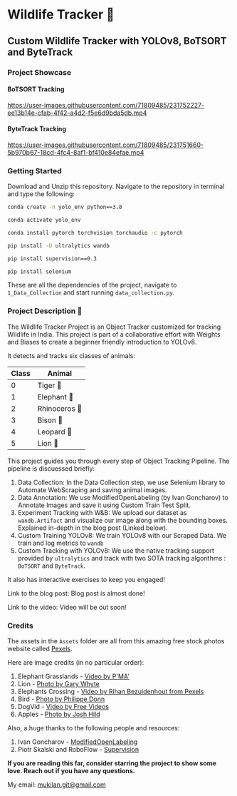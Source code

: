 # Wildlife Tracker 🐘
## Custom Wildlife Tracker with YOLOv8, BoTSORT and ByteTrack

### Project Showcase

#### BoTSORT Tracking 



https://user-images.githubusercontent.com/71809485/231752227-ee13b14e-cfab-4f42-a4d2-f5e6d9bda5db.mp4



#### ByteTrack Tracking

https://user-images.githubusercontent.com/71809485/231751660-5b970b67-18cd-4fc4-8af1-bf410e84efae.mp4





### Getting Started
Download and Unzip this repository. Navigate to the repository in terminal and type the following:

```Bash
conda create -n yolo_env python==3.8

conda activate yolo_env

conda install pytorch torchvision torchaudio -c pytorch

pip install -U ultralytics wandb

pip install supervision==0.3

pip install selenium
```

These are all the dependencies of the project, navigate to `1_Data_Collection` and start running `data_collection.py`. 

### Project Description 🌌 

The Wildlife Tracker Project is an Object Tracker customized for tracking Wildlife in India. This project is part of a collaborative effort with Weights and Biases to create a beginner friendly introduction to YOLOv8. 

It detects and tracks six classes of animals: 

| Class | Animal|
|------|--------|
|0|Tiger 🐯|
|1|Elephant 🐘| 
|2|Rhinoceros 🦏| 
|3|Bison 🦬| 
|4|Leopard 🐆| 
|5|Lion 🦁|

This project guides you through every step of Object Tracking Pipeline. The pipeline is discuessed briefly:
1. Data Collection: In the Data Collection step, we use Selenium library to Automate WebScraping and saving animal images.
2. Data Annotation: We use ModifiedOpenLabeling (by Ivan Goncharov) to Annotate Images and save it using Custom Train Test Split. 
3. Experiment Tracking with W&B: We upload our dataset as `wandb.Artifact` and visualize our image along with the bounding boxes. Explained in-depth in the blog post (Linked below).
4. Custom Training YOLOv8: We train YOLOv8 with our Scraped Data. We train and log metrics to `wandb`
5. Custom Tracking with YOLOv8: We use the native tracking support provided by `ultralytics` and track with two SOTA tracking algorithms : `BoTSORT` and `ByteTrack`. 

It also has interactive exercises to keep you engaged!

Link to the blog post: Blog post is almost done!

Link to the video: Video will be out soon!

### Credits
The assets in the `Assets` folder are all from this amazing free stock photos website called [Pexels](https://www.pexels.com/). 

Here are image credits (in no particular order):
1. Elephant Grasslands - [Video by P'MA'](https://www.pexels.com/video/a-family-of-elephant-roaming-at-a-grassland-2835528/)
2. Lion - [Photo by Gary Whyte](https://www.pexels.com/photo/pride-of-lions-724626/)
3. Elephants Crossing - [Video by Rihan Bezuidenhout from Pexels](https://www.pexels.com/video/elephants-crossing-a-road-in-a-savanna-12596710/)
4. Bird - [Photo by Philippe Donn](https://www.pexels.com/photo/brown-hummingbird-selective-focus-photography-1133957/)
5. DogVid - [Video by Free Videos](https://www.pexels.com/video/dog-at-the-beach-853936/)
6. Apples - [Photo by Josh Hild](https://www.pexels.com/photo/red-apples-on-wooden-crates-2949140/)

Also, a huge thanks to the following people and resources:
1. Ivan Goncharov - [ModifiedOpenLabeling](https://github.com/ivangrov/ModifiedOpenLabelling)
2. Piotr Skalski and RoboFlow - [Supervision](https://github.com/roboflow/supervision)

**If you are reading this far, consider starring the project to show some love. Reach out if you have any questions.**

My email: mukilan.git@gmail.com 
